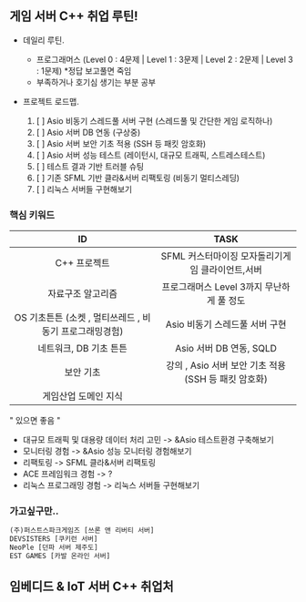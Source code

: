 ## 게임 서버 C++ 취업 루틴!

- 데일리 루틴.
  - 프로그래머스 (Level 0 : 4문제 | Level 1 : 3문제 | Level 2 : 2문제 | Level 3 : 1문제) *정답 보고풀면 죽임
  - 부족하거나 호기심 생기는 부분 공부

- 프로젝트 로드맵.
  1. [ ] Asio 비동기 스레드풀 서버 구현 (스레드풀 및 간단한 게임 로직하나)  
  2. [ ] Asio 서버 DB 연동 (구상중)
  3. [ ] Asio 서버 보안 기초 적용 (SSH 등 패킷 암호화)
  4. [ ] Asio 서버 성능 테스트 (레이턴시, 대규모 트래픽, 스트레스테스트)
  5. [ ] 테스트 결과 기반 트러블 슈팅
  6. [ ] 기존 SFML 기반 클라&서버 리팩토링 (비동기 멀티스레딩)
  7. [ ] 리눅스 서버들 구현해보기


### 핵심 키워드
|ID|TASK|
|:--:|:--:|
|C++ 프로젝트						| SFML 커스터마이징 모자돌리기게임 클라이언트,서버	|
|자료구조 알고리즘					| 프로그래머스 Level 3까지 무난하게 풀 정도	|
|OS 기초튼튼 (소켓 , 멀티쓰레드 , 비동기 프로그래밍경험) 	| Asio 비동기 스레드풀 서버 구현			|
|네트워크, DB 기초 튼튼					| Asio 서버 DB 연동, SQLD						|
|보안 기초						| 강의 , Asio 서버 보안 기초 적용 (SSH 등 패킷 암호화)					|
|게임산업 도메인 지식 |  |

" 있으면 좋음 "
- 대규모 트래픽 및 대용량 데이터 처리 고민 -> &Asio 테스트환경 구축해보기
- 모니터링 경험					-> &Asio 성능 모니터링 경험해보기
- 리팩토링						-> SFML 클라&서버 리팩토링
- ACE 프레임워크 경험				-> ?
- 리눅스 프로그래밍 경험			-> 리눅스 서버들 구현해보기

### 가고싶구만..
```txt
(주)퍼스트스파크게임즈 [쓰론 앤 리버티 서버]
DEVSISTERS [쿠키런 서버]
NeoPle [던파 서버 제주도]
EST GAMES [카발 온라인 서버]
```




## 임베디드 & IoT 서버 C++ 취업처
